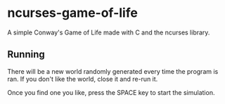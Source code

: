 # ncurses-game-of-life

A simple Conway's Game of Life made with C and the ncurses library.

## Running
  There will be a new world randomly generated every time the program is ran. If you don't like the world,
close it and re-run it.

Once you find one you like, press the SPACE key to start the simulation.
